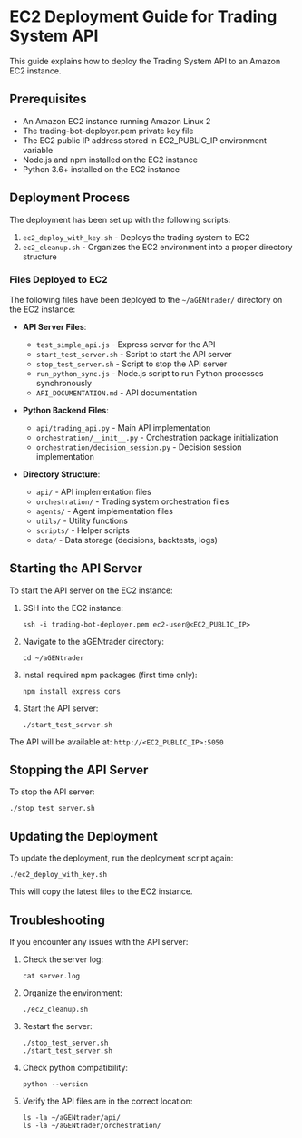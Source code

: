 # EC2 Deployment Guide for Trading System API

This guide explains how to deploy the Trading System API to an Amazon EC2 instance.

## Prerequisites

- An Amazon EC2 instance running Amazon Linux 2
- The trading-bot-deployer.pem private key file
- The EC2 public IP address stored in EC2_PUBLIC_IP environment variable
- Node.js and npm installed on the EC2 instance
- Python 3.6+ installed on the EC2 instance

## Deployment Process

The deployment has been set up with the following scripts:

1. `ec2_deploy_with_key.sh` - Deploys the trading system to EC2
2. `ec2_cleanup.sh` - Organizes the EC2 environment into a proper directory structure

### Files Deployed to EC2

The following files have been deployed to the `~/aGENtrader/` directory on the EC2 instance:

- **API Server Files**:
  - `test_simple_api.js` - Express server for the API
  - `start_test_server.sh` - Script to start the API server
  - `stop_test_server.sh` - Script to stop the API server
  - `run_python_sync.js` - Node.js script to run Python processes synchronously
  - `API_DOCUMENTATION.md` - API documentation

- **Python Backend Files**:
  - `api/trading_api.py` - Main API implementation
  - `orchestration/__init__.py` - Orchestration package initialization
  - `orchestration/decision_session.py` - Decision session implementation

- **Directory Structure**:
  - `api/` - API implementation files
  - `orchestration/` - Trading system orchestration files
  - `agents/` - Agent implementation files
  - `utils/` - Utility functions 
  - `scripts/` - Helper scripts
  - `data/` - Data storage (decisions, backtests, logs)

## Starting the API Server

To start the API server on the EC2 instance:

1. SSH into the EC2 instance:
   ```
   ssh -i trading-bot-deployer.pem ec2-user@<EC2_PUBLIC_IP>
   ```

2. Navigate to the aGENtrader directory:
   ```
   cd ~/aGENtrader
   ```

3. Install required npm packages (first time only):
   ```
   npm install express cors
   ```

4. Start the API server:
   ```
   ./start_test_server.sh
   ```

The API will be available at: `http://<EC2_PUBLIC_IP>:5050`

## Stopping the API Server

To stop the API server:

```
./stop_test_server.sh
```

## Updating the Deployment

To update the deployment, run the deployment script again:

```
./ec2_deploy_with_key.sh
```

This will copy the latest files to the EC2 instance.

## Troubleshooting

If you encounter any issues with the API server:

1. Check the server log:
   ```
   cat server.log
   ```

2. Organize the environment:
   ```
   ./ec2_cleanup.sh
   ```

3. Restart the server:
   ```
   ./stop_test_server.sh
   ./start_test_server.sh
   ```

4. Check python compatibility:
   ```
   python --version
   ```

5. Verify the API files are in the correct location:
   ```
   ls -la ~/aGENtrader/api/
   ls -la ~/aGENtrader/orchestration/
   ```
